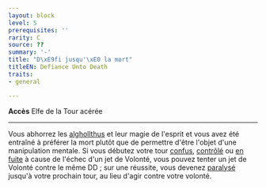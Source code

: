 ```yaml
---
layout: block
level: 5
prerequisites: ''
rarity: C
source: ??
summary: '-'
title: "D\xE9fi jusqu'\xE0 la mort"
titleEN: Defiance Unto Death
traits:
- general

---
```


<p><span id="ctl00_MainContent_DetailedOutput"><strong>Accès</strong> Elfe de la Tour acérée<br></span></p>
<hr>
<p>Vous abhorrez les <a href="https://2e.aonprd.com/MonsterFamilies.aspx?ID=1">alghollthus</a> et leur magie de l'esprit et vous avez été entraîné à préférer la mort plutôt que de permettre d'être l'objet d'une manipulation mentale. Si vous débutez votre tour <a href="https://2e.aonprd.com/Conditions.aspx?ID=5">confus</a>, <a href="https://2e.aonprd.com/Conditions.aspx?ID=6">contrôlé</a> ou <a href="https://2e.aonprd.com/Conditions.aspx?ID=17">en fuite</a> à cause de l'échec d'un jet de Volonté, vous pouvez tenter un jet de Volonté contre le même DD ; sur une réussite, vous devenez <a href="https://2e.aonprd.com/Conditions.aspx?ID=28">paralysé</a> jusqu'à votre prochain tour, au lieu d'agir contre votre volonté.&nbsp;</p>